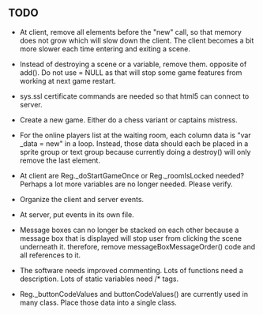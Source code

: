 ## TODO

* At client, remove all elements before the "new" call, so that memory does not grow which will slow down the client. The client becomes a bit more slower each time entering and exiting a scene.

* Instead of destroying a scene or a variable, remove them. opposite of add(). Do not use = NULL as that will stop some game features from working at next game restart.

* sys.ssl certificate commands are needed so that html5 can connect to server.

* Create a new game. Either do a chess variant or captains mistress.

* For the online players list at the waiting room, each column data is "var _data = new" in a loop. Instead, those data should each be placed in a sprite group or text group because currently doing a destroy() will only remove the last element.

* At client are Reg._doStartGameOnce or Reg._roomIsLocked needed? Perhaps a lot more variables are no longer needed. Please verify.

* Organize the client and server events.

* At server, put events in its own file.

* Message boxes can no longer be stacked on each other because a message box that is displayed will stop user from clicking the scene underneath it. therefore, remove messageBoxMessageOrder() code and all references to it.

* The software needs improved commenting. Lots of functions need a description. Lots of static variables need /* tags.

* Reg._buttonCodeValues and buttonCodeValues() are currently used in many class. Place those data into a single class.